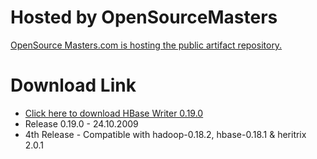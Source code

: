 # Hosted by OpenSourceMasters #

[OpenSource Masters.com is hosting the public artifact repository.](http://opensourcemasters.com/)

# Download Link #
  * [Click here to download HBase Writer 0.19.0](http://repo.opensourcemasters.com:8080/nexus/content/repositories/releases/org/archive/hbase-writer/0.19.0/)
  * Release 0.19.0 - 24.10.2009
  * 4th Release - Compatible with hadoop-0.18.2, hbase-0.18.1 & heritrix 2.0.1